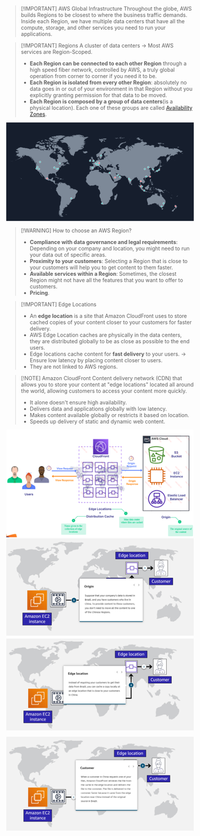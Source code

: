 > [!IMPORTANT] AWS Global Infrastructure
> Throughout the globe, AWS builds Regions to be closest to where the business traffic demands. Inside each Region, we have multiple data centers that have all the compute, storage, and other services you need to run your applications.


> [!IMPORTANT] Regions
> A cluster of data centers -> Most AWS services are Region-Scoped.
> - **Each Region can be connected to each other Region** through a high speed fiber network, controlled by AWS, a truly global operation from corner to corner if you need it to be.
> - **Each Region is isolated from every other Region**: absolutely no data goes in or out of your environment in that Region without you explicitly granting permission for that data to be moved.
> - **Each Region is composed by a group of data centers**(is a physical location). Each one of these groups are called [Availability Zones](AWS/Cloud%20Practitioner%20(CLF-C02)/03-Infrastructure%20and%20Realiability/02-Availability%20Zones.md).

![](../img/regions.png)


> [!WARNING] How to choose an AWS Region?
> - **Compliance with data governance and legal requirements**: Depending on your company and location, you might need to run your data out of specific areas. 
> - **Proximity to your customers**: Selecting a Region that is close to your customers will help you to get content to them faster.
> - **Available services within a Region**: Sometimes, the closest Region might not have all the features that you want to offer to customers.
> - **Pricing**.


> [!IMPORTANT] Edge Locations
> - An **edge location** is a site that Amazon CloudFront uses to store cached copies of your content closer to your customers for faster delivery.
> - AWS Edge Location caches are physically in the data centers, they are distributed globally to be as close as possible to the end users. 
> - Edge locations cache content for **fast delivery** to your users. -> Ensure low latency by placing content closer to users.
> - They are not linked to AWS regions.


> [!NOTE] Amazon CloudFront
> Content delivery network (CDN) that allows you to store your content at "edge locations" located all around the world, allowing customers to access your content more quickly.
> - It alone doesn't ensure high availability.
> - Delivers data and applications globally with low latency.
> - Makes content available globally or restricts it based on location.
> - Speeds up delivery of static and dynamic web content.


![](../img/cloudfront.png)
![edge_loc1](../img/edge_loc1.png)
![edge_loc2](../img/edge_loc2.png)

![edge_loc3](../img/edge_loc3.png)